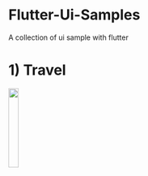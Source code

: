 # Flutter-Ui-Samples
A collection of ui sample with flutter

<h1>1) Travel</h1>
<img src="/travel.gif" width="20%">
